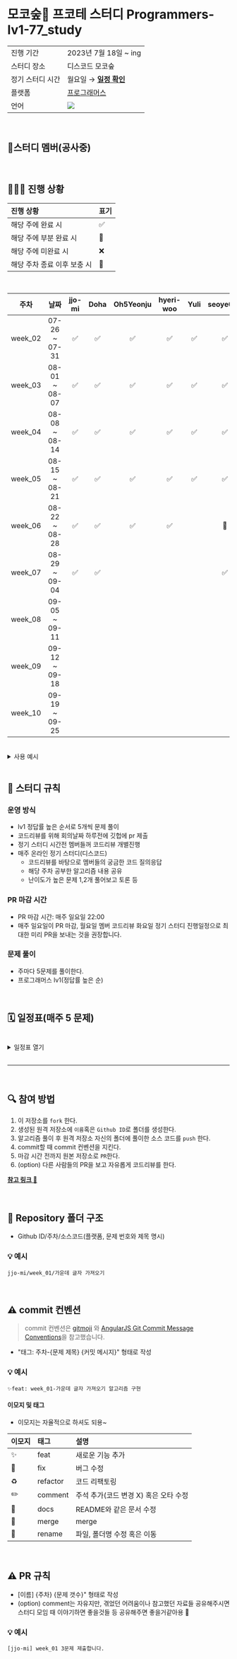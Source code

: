 # 모코숲🌿 프코테 스터디 Programmers-lv1-77_study

<table>
  <tr>
    <td>진행 기간</td>
    <td>2023년 7월 18일 ~ ing </td>
  </tr>
  <tr>
    <td>스터디 장소</td>
    <td>디스코드 모코숲</td>
  </tr>
  <tr>
    <td>정기 스터디 시간</td>
    <td>월요일 &rarr; <a href="https://www.notion.so/lv0-100-418a80c3946e4b0fa023dd849c35320e"><b>일정 확인</b></a></td>
  </tr>
  <tr>
    <td>플랫폼</td>
    <td><a href="https://school.programmers.co.kr/learn/challenges?order=acceptance_desc&levels=1&languages=javascript&page=2">프로그래머스</a></td>
  </tr>
  <tr>
    <td>언어</td>
    <td><img src="https://img.shields.io/badge/javascript-F7DF1E?style=for-the-badge&logo=javascript&logoColor=black">
    </td>
  </tr>
</table>

<br/>

## 🌿스터디 멤버(공사중)

<br/>

## 🧑🏻‍💻 진행 상황

| 진행 상황                   | 표기 |
| :-------------------------- | :--- |
| 해당 주에 완료 시           | ✅   |
| 해당 주에 부분 완료 시      | 🔢   |
| 해당 주에 미완료 시         | ❌   |
| 해당 주차 종료 이후 보충 시 | 🔺   |

<br>

  
|  주차   |     날짜      | jjo-mi | Doha | Oh5Yeonju | hyeri-woo | Yuli | seoye0ng | sypaik | 
| :-----: | :-----------: | :---: | :---: | :------: | :-------: | :---: | :-----: |  :-----: |
| week_02 | 07-26 ~ 07-31 |   ✅  |  ✅  |  ✅  |  ✅  |  ✅  |  ✅  |  |
| week_03 | 08-01 ~ 08-07 |   ✅  |  ✅  |  ✅  |  ✅  |  ✅  |  ✅  |   |     
| week_04 | 08-08 ~ 08-14 |   ✅  |  ✅  |  ✅  |  ✅  |  ✅  |  ✅  |    |     
| week_05 | 08-15 ~ 08-21 |   ✅  |  ✅  |  ✅  |  ✅  |  ✅  |  ✅  | 중도합류 |    
| week_06 | 08-22 ~ 08-28 |   ✅  |  ✅  |  ✅  |  ✅  |      |  🔺   |   ✅     |      
| week_07 | 08-29 ~ 09-04 |    ✅   |  ✅    |      |      |      |  ✅    |   ✅    |
| week_08 | 09-05 ~ 09-11 |       |      |      |      |      |      |       |
| week_09 | 09-12 ~ 09-18 |       |      |      |      |      |      |       |
| week_10 | 09-19 ~ 09-25 |       |      |      |      |      |      |       |


<br>
  <details>
    <summary>사용 예시</summary>
    <img src = "https://github.com/jjo-mi/Programmers-lv1-77_study/assets/116716381/b165a5d7-45ff-4887-b12a-adf3e3aead1c">
  </details>

<br/>

## 📌 스터디 규칙

### 운영 방식

- lv1 정답률 높은 순서로 5개씩 문제 풀이
- 코드리뷰를 위해 회의날짜 하루전에 깃헙에 pr 제출
- 정기 스터디 시간전 멤버들꺼 코드리뷰 개별진행
- 매주 온라인 정기 스터디(디스코드)
  - 코드리뷰를 바탕으로 멤버들의 궁금한 코드 질의응답
  - 해당 주차 공부한 알고리즘 내용 공유
  - 난이도가 높은 문제 1,2개 풀어보고 토론 등

### PR 마감 시간

- PR 마감 시간: 매주 일요일 22:00
- 매주 일요일이 PR 마감, 월요일 멤버 코드리뷰 화요일 정기 스터디 진행일정으로 최대한 미리 PR을 보내는 것을 권장합니다.

### 문제 풀이

- 주마다 5문제를 풀이한다.
- 프로그래머스 lv1(정답률 높은 순)

<br/>

## 🗓 일정표(매주 5 문제)

<br>
  <details>
    <summary>일정표 열기</summary>
   
  | 주차 | 날짜 | 문제 | 난이도 | 비고 |
  |:---:|:---:|:---:|:---:|:---:|
  | week_01 | 07-18 ~ 07-24  | <img width="500px" src="https://github.com/jjo-mi/Programmers-lv1-77_study/assets/116716381/3644ed8d-c54d-4f2a-b294-333305af90a5">| <img height="20px" width="25px" src="https://static.solved.ac/tier_small/5.svg"/> | <br><br><br><br> |
  | week_02 | 07-25 ~ 07-31  |  <img width="500px" src="https://github.com/jjo-mi/Programmers-lv1-77_study/assets/116716381/6514b661-3c67-4a5e-94d5-cf0fd96d11cc"> | <img height="20px" width="25px" src="https://static.solved.ac/tier_small/5.svg"/> | <br><br><br><br> |
  | week_03 | 08-01 ~ 08-07  |  <img width="500px" src="https://github.com/jjo-mi/Programmers-lv1-77_study/assets/116716381/f76ad1ba-7d30-454d-b228-66fc2e5560d8"> | <img height="20px" width="25px" src="https://static.solved.ac/tier_small/5.svg"/> | <br><br><br><br> |
  | week_04 | 08-08 ~ 08-14  |  <img width="500px" src="https://github.com/jjo-mi/Programmers-lv1-77_study/assets/116716381/2206b32f-56f3-4ea5-9b89-0e5e26a0c8eb"> | <img height="20px" width="25px" src="https://static.solved.ac/tier_small/5.svg"/> | <br><br><br><br> |
  | week_05 | 08-15 ~ 08-21  |  <img width="500px" src="https://github.com/jjo-mi/Programmers-lv1-77_study/assets/116716381/e345100a-ec59-4a56-b0b5-024c2f5a4be6"> | <img height="20px" width="25px" src="https://static.solved.ac/tier_small/5.svg"/> | <br><br><br><br> |
  | week_06 | 08-22 ~ 08-28  |  <img width="500px" src="https://github.com/jjo-mi/Programmers-lv1-77_study/assets/116716381/0056d716-ed26-49bc-a47a-0a4a64439f10"> | <img height="20px" width="25px" src="https://static.solved.ac/tier_small/5.svg"/> | <br><br><br><br> |
  | week_07 | 08-29 ~ 09-04  |  <img width="500px" src="https://github.com/jjo-mi/Programmers-lv1-77_study/assets/116716381/ef224670-5028-4e5a-a198-b3132b986891"> | <img height="20px" width="25px" src="https://static.solved.ac/tier_small/5.svg"/> | <br><br><br><br> |
  | week_08 | 09-05 ~ 09-11  |  <img width="500px" src="https://github.com/jjo-mi/Programmers-lv1-77_study/assets/116716381/2dca7c11-e54a-42c6-99bf-3d8caa0e56b8"> | <img height="20px" width="25px" src="https://static.solved.ac/tier_small/5.svg"/> | <br><br><br><br> |
  | week_09 | 09-12 ~ 09-18  |  <img width="500px" > | <img height="20px" width="25px" src="https://static.solved.ac/tier_small/5.svg"/> | <br><br><br><br> |
  | week_10 | 09-19 ~ 09-25  |  <img width="500px" > | <img height="20px" width="25px" src="https://static.solved.ac/tier_small/5.svg"/> | <br><br><br><br> |





  </details>
<br/>

---

<br/>

## 🔍 참여 방법

1. 이 저장소를 `fork` 한다.
2. 생성된 원격 저장소에 `이름`혹은 `Github ID`로 폴더를 생성한다.
3. 알고리즘 풀이 후 원격 저장소 자신의 폴더에 풀이한 소스 코드를 `push` 한다.
4. commit할 때 commit 컨벤션을 지킨다.
5. 마감 시간 전까지 원본 저장소로 `PR`한다.
6. (option) 다른 사람들의 PR을 보고 자유롭게 코드리뷰를 한다.

<a href="https://waytocse.tistory.com/59"><b>참고 링크 🔗</b></a>

<br/>

## 📁 Repository 폴더 구조

- Github ID/주차/소스코드(플랫폼, 문제 번호와 제목 명시)

### 💡 예시

`jjo-mi/week_01/가운데 글자 가져오기`

<br/>

## ⚠️ commit 컨벤션

> commit 컨벤션은 [gitmoji](https://gitmoji.dev/)
> 와 [AngularJS Git Commit Message Conventions](https://gist.github.com/stephenparish/9941e89d80e2bc58a153)을 참고했습니다.

- "태그: 주차-{문제 제목} {커밋 메시지}" 형태로 작성

### 💡 예시

`✨feat: week_01-가운데 글자 가져오기 알고리즘 구현`

#### 이모지 및 태그

- 이모지는 자율적으로 하셔도 되용~

| 이모지 | 태그     | 설명                                  |
| :----- | :------- | :------------------------------------ |
| ✨     | feat     | 새로운 기능 추가                      |
| 🐛     | fix      | 버그 수정                             |
| ♻️     | refactor | 코드 리팩토링                         |
| ✏️     | comment  | 주석 추가(코드 변경 X) 혹은 오타 수정 |
| 📝     | docs     | README와 같은 문서 수정               |
| 🔀     | merge    | merge                                 |
| 🚚     | rename   | 파일, 폴더명 수정 혹은 이동           |

<br/>

## ⚠️ PR 규칙

- [이름] {주차} {문제 갯수}" 형태로 작성
- (option) comment는 자유지만, 겪었던 어려움이나 참고했던 자료들 공유해주시면 스터디 모임 때 이야기하면 좋을것들 등 공유해주면 좋을거같아용 🙂

### 💡 예시

`[jjo-mi] week_01 3문제 제출합니다.`
